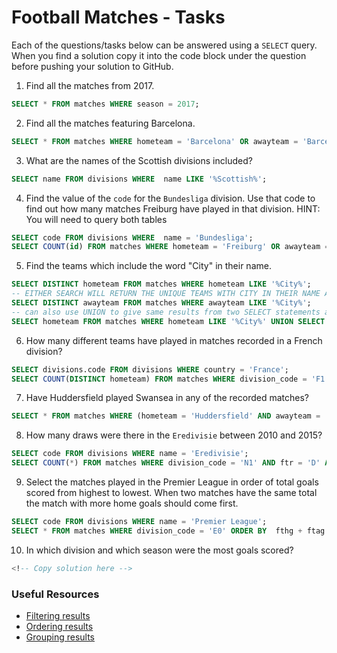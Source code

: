 # Football Matches - Tasks

Each of the questions/tasks below can be answered using a `SELECT` query. When you find a solution copy it into the code block under the question before pushing your solution to GitHub.

1) Find all the matches from 2017.

```sql
SELECT * FROM matches WHERE season = 2017;

```

2) Find all the matches featuring Barcelona.

```sql
SELECT * FROM matches WHERE hometeam = 'Barcelona' OR awayteam = 'Barcelona';

```

3) What are the names of the Scottish divisions included?

```sql
SELECT name FROM divisions WHERE  name LIKE '%Scottish%';

```

4) Find the value of the `code` for the `Bundesliga` division. Use that code to find out how many matches Freiburg have played in that division. HINT: You will need to query both tables

```sql
SELECT code FROM divisions WHERE  name = 'Bundesliga';
SELECT COUNT(id) FROM matches WHERE hometeam = 'Freiburg' OR awayteam = 'Freiburg' AND division_code = 'D1';

```

5) Find the teams which include the word "City" in their name. 

```sql
SELECT DISTINCT hometeam FROM matches WHERE hometeam LIKE '%City%';
-- EITHER SEARCH WILL RETURN THE UNIQUE TEAMS WITH CITY IN THEIR NAME AS IT IS ASSUMED THAT ALL TEAMS BOTH PLAY HOME AND AWAY GAMES
SELECT DISTINCT awayteam FROM matches WHERE awayteam LIKE '%City%';
-- can also use UNION to give same results from two SELECT statements and defaults to DISTINCT values
SELECT hometeam FROM matches WHERE hometeam LIKE '%City%' UNION SELECT awayteam FROM matches WHERE awayteam LIKE '%City%';

```

6) How many different teams have played in matches recorded in a French division?

```sql
SELECT divisions.code FROM divisions WHERE country = 'France';
SELECT COUNT(DISTINCT hometeam) FROM matches WHERE division_code = 'F1' OR division_code = 'F2';

```

7) Have Huddersfield played Swansea in any of the recorded matches?

```sql
SELECT * FROM matches WHERE (hometeam = 'Huddersfield' AND awayteam = 'Swansea') OR (hometeam = 'Swansea' AND awayteam = 'Huddersfield');


```

8) How many draws were there in the `Eredivisie` between 2010 and 2015?

```sql
SELECT code FROM divisions WHERE name = 'Eredivisie';
SELECT COUNT(*) FROM matches WHERE division_code = 'N1' AND ftr = 'D' AND season BETWEEN 2010 AND 2015;

```

9) Select the matches played in the Premier League in order of total goals scored from highest to lowest. When two matches have the same total the match with more home goals should come first.

```sql
SELECT code FROM divisions WHERE name = 'Premier League';
SELECT * FROM matches WHERE division_code = 'E0' ORDER BY  fthg + ftag DESC, fthg DESC;


```

10) In which division and which season were the most goals scored?

```sql
<!-- Copy solution here -->


```

### Useful Resources

- [Filtering results](https://www.w3schools.com/sql/sql_where.asp)
- [Ordering results](https://www.w3schools.com/sql/sql_orderby.asp)
- [Grouping results](https://www.w3schools.com/sql/sql_groupby.asp)